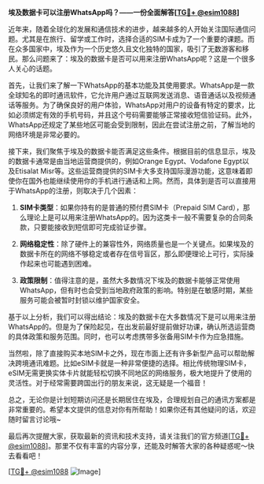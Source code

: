 **埃及数据卡可以注册WhatsApp吗？——一份全面解答[[TG💪+ @esim1088](https://t.me/s/esim1088)]**

近年来，随着全球化的发展和通信技术的进步，越来越多的人开始关注国际通信问题。尤其是在旅行、留学或工作时，选择合适的SIM卡成为了一个重要的课题。而在众多国家中，埃及作为一个历史悠久且文化独特的国家，吸引了无数游客和移民。那么问题来了：埃及的数据卡是否可以用来注册WhatsApp呢？这是一个很多人关心的话题。

首先，让我们来了解一下WhatsApp的基本功能及其使用要求。WhatsApp是一款全球知名的即时通讯软件，它允许用户通过互联网发送消息、语音通话以及视频通话等服务。为了确保良好的用户体验，WhatsApp对用户的设备有特定的要求，比如必须绑定有效的手机号码，并且这个号码需要能够正常接收短信验证码。此外，WhatsApp还规定了某些地区可能会受到限制，因此在尝试注册之前，了解当地的网络环境是非常必要的。

接下来，我们聚焦于埃及的数据卡能否满足这些条件。根据目前的信息显示，埃及的数据卡通常是由当地运营商提供的，例如Orange Egypt、Vodafone Egypt以及Etisalat Misr等。这些运营商提供的SIM卡大多支持国际漫游功能，这意味着即使你在国外也能继续使用你的手机进行通话和上网。然而，具体到是否可以直接用于WhatsApp的注册，则取决于几个因素：

1. **SIM卡类型**：如果你持有的是普通的预付费SIM卡（Prepaid SIM Card），那么理论上是可以用来注册WhatsApp的。因为这类卡一般不需要复杂的合同条款，只要能接收到短信即可完成验证步骤。
   
2. **网络稳定性**：除了硬件上的兼容性外，网络质量也是一个关键点。如果埃及的数据卡所在的网络不够稳定或者存在信号盲区，那么即便理论上可行，实际操作起来也可能遇到困难。
   
3. **政策限制**：值得注意的是，虽然大多数情况下埃及的数据卡能够正常使用WhatsApp，但有时也会受到当地政府政策的影响。特别是在敏感时期，某些服务可能会被暂时封锁以维护国家安全。

基于以上分析，我们可以得出结论：埃及的数据卡在大多数情况下是可以用来注册WhatsApp的。但是为了保险起见，在出发前最好提前做好功课，确认所选运营商的具体政策和服务范围。同时，也可以考虑携带多张备用SIM卡作为应急措施。

当然啦，除了直接购买本地SIM卡之外，现在市面上还有许多新型产品可以帮助解决跨境通讯难题。比如eSIM卡就是一种非常便捷的选择。相比传统物理SIM卡，eSIM无需更换实体卡片就能轻松切换不同地区的网络服务，极大地提升了使用的灵活性。对于经常需要跨国出行的朋友来说，这无疑是一个福音！

总之，无论你是计划短期访问还是长期居住在埃及，合理规划自己的通讯方案都是非常重要的。希望本文提供的信息对你有所帮助！如果你还有其他疑问的话，欢迎随时留言讨论哦~

最后再次提醒大家，获取最新的资讯和技术支持，请关注我们的官方频道[[TG💪+ @esim1088](https://t.me/s/esim1088)]。那里不仅有丰富的内容分享，还能及时解答大家的各种疑惑呢～快去看看吧！

[[TG💪+ @esim1088](https://t.me/s/esim1088) ![Image](https://i.postimg.cc/4NQfJmqS/Snipaste-2025-05-13-00-14-12.png)]